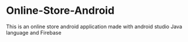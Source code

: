 # Online-Store-Android
This is an online store android application made with android studio Java language and Firebase
